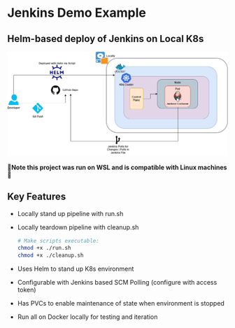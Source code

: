 # Jenkins Demo Example
## Helm-based deploy of Jenkins on Local K8s
![Jenkins Kubernetes Diagram][jenkins-diagram]

🚨**Note this project was run on WSL and is compatible with Linux machines**🚨

## Key Features
- Locally stand up pipeline with run.sh
- Locally teardown pipeline with cleanup.sh

    ```bash
    # Make scripts executable:
    chmod +x ./run.sh 
    chmod +x ./cleanup.sh
    ```
- Uses Helm to stand up K8s environment
- Configurable with Jenkins based SCM Polling (configure with access token)
- Has PVCs to enable maintenance of state when environment is stopped
- Run all on Docker locally for testing and iteration

<!-- Extraneous Settings -->
[jenkins-diagram]: images/deploy.jpg